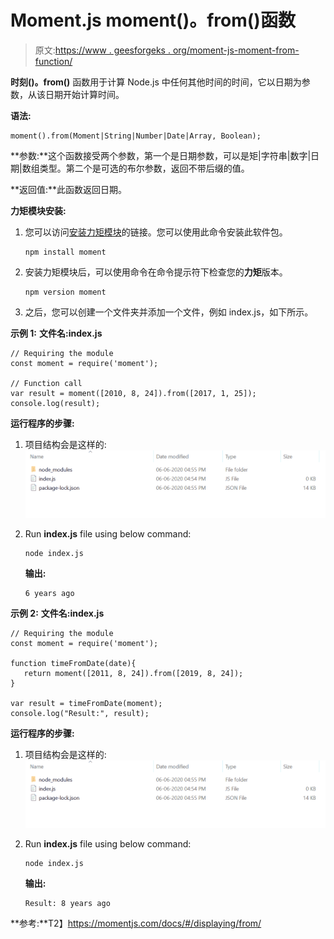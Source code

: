 # Moment.js moment()。from()函数

> 原文:[https://www . geesforgeks . org/moment-js-moment-from-function/](https://www.geeksforgeeks.org/moment-js-moment-from-function/)

**时刻()。from()** 函数用于计算 Node.js 中任何其他时间的时间，它以日期为参数，从该日期开始计算时间。

**语法:**

```
moment().from(Moment|String|Number|Date|Array, Boolean);
```

**参数:**这个函数接受两个参数，第一个是日期参数，可以是矩|字符串|数字|日期|数组类型。第二个是可选的布尔参数，返回不带后缀的值。

**返回值:**此函数返回日期。

**力矩模块安装:**

1.  您可以访问[安装力矩模块](https://www.npmjs.com/package/moment)的链接。您可以使用此命令安装此软件包。

    ```
    npm install moment
    ```

2.  安装力矩模块后，可以使用命令在命令提示符下检查您的**力矩**版本。

    ```
    npm version moment
    ```

3.  之后，您可以创建一个文件夹并添加一个文件，例如 index.js，如下所示。

**示例 1:** **文件名:index.js**

```
// Requiring the module
const moment = require('moment');

// Function call
var result = moment([2010, 8, 24]).from([2017, 1, 25]);
console.log(result);
```

**运行程序的步骤:**

1.  项目结构会是这样的:
    ![](img/3209d9b4369c180282a34be8070d7d6e.png)
2.  Run **index.js** file using below command:

    ```
    node index.js
    ```

    **输出:**

    ```
    6 years ago

    ```

**示例 2:** **文件名:index.js**

```
// Requiring the module
const moment = require('moment');

function timeFromDate(date){
   return moment([2011, 8, 24]).from([2019, 8, 24]);
}

var result = timeFromDate(moment);
console.log("Result:", result);
```

**运行程序的步骤:**

1.  项目结构会是这样的:
    ![](img/3209d9b4369c180282a34be8070d7d6e.png)
2.  Run **index.js** file using below command:

    ```
    node index.js
    ```

    **输出:**

    ```
    Result: 8 years ago

    ```

**参考:**T2】https://momentjs.com/docs/#/displaying/from/